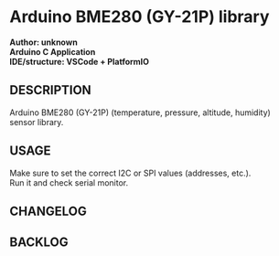 # Arduino BME280 (GY-21P) library

**Author: unknown**  
**Arduino C Application**  
**IDE/structure: VSCode + PlatformIO**  

## DESCRIPTION

Arduino BME280 (GY-21P) (temperature, pressure, altitude, humidity) sensor library.

## USAGE

Make sure to set the correct I2C or SPI values (addresses, etc.).  
Run it and check serial monitor.  

## CHANGELOG

## BACKLOG

